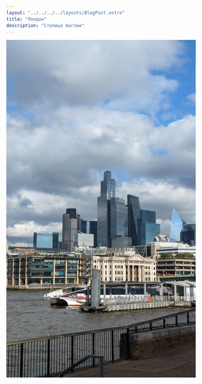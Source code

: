```yaml
---
layout: "../../../../layouts/BlogPost.astro"
title: "Лондон"
description: "Столица Англии"
---
```


![](PXL_20241016_135414604.MP.jpg)